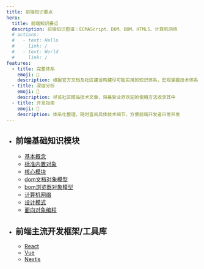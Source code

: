 ```yaml
---
title: 前端知识要点
hero:
  title: 前端知识要点
  description: 前端知识图谱：ECMAScript、DOM、BOM、HTML5、计算机网络
  # actions:
  #   - text: Hello
  #     link: /
  #   - text: World
  #     link: /
features:
  - title: 完整体系
    emoji: 💎
    description: 根据官方文档及社区建设构建尽可能实用的知识体系，宏观掌握技术体系
  - title: 深度分析
    emoji: 🌈
    description: 尽览社区精品技术文章，将最受业界欢迎的使用方法收录其中
  - title: 开发指南
    emoji: 🚀
    description: 体系化整理，随时查阅具体技术细节，方便前端开发者日常开发
---
```

- ## 前端基础知识模块
  - [基本概念](./basic-concept/index)
  - [标准内置对象](./standard-built-in-objects/index)
  - [核心模块](./core-modules/index)
  - [dom文档对象模型](./document-object-model/index)
  - [bom浏览器对象模型](./browser-object-model/index)
  - [计算机网络](./computer-networks/index)
  - [设计模式](./design-patterns/index)
  - [面向对象编程](./object-oriented-programming/index)

- ## 前端主流开发框架/工具库
  - [React](https://react.dev/)
  - [Vue](https://vuejs.org/)
  - [Nextjs](https://nextjs.org/)